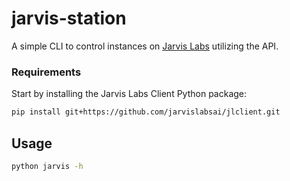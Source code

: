 # jarvis-station

A simple CLI to control instances on [Jarvis Labs](http://cloud.jarvislabs.ai) utilizing the API.

### Requirements

Start by installing the Jarvis Labs Client Python package:

```bash
pip install git+https://github.com/jarvislabsai/jlclient.git
```

## Usage

```bash
python jarvis -h
```
